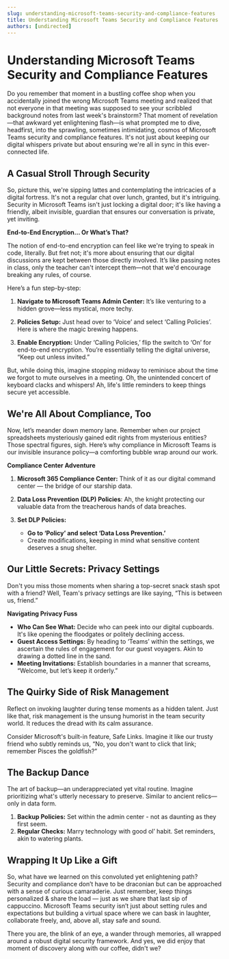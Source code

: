 ```yaml
---
slug: understanding-microsoft-teams-security-and-compliance-features
title: Understanding Microsoft Teams Security and Compliance Features
authors: [undirected]
---
```



# Understanding Microsoft Teams Security and Compliance Features  

Do you remember that moment in a bustling coffee shop when you accidentally joined the wrong Microsoft Teams meeting and realized that not everyone in that meeting was supposed to see your scribbled background notes from last week's brainstorm? That moment of revelation—that awkward yet enlightening flash—is what prompted me to dive, headfirst, into the sprawling, sometimes intimidating, cosmos of Microsoft Teams security and compliance features. It's not just about keeping our digital whispers private but about ensuring we're all in sync in this ever-connected life.

## A Casual Stroll Through Security

So, picture this, we're sipping lattes and contemplating the intricacies of a digital fortress. It's not a regular chat over lunch, granted, but it's intriguing. Security in Microsoft Teams isn't just locking a digital door; it's like having a friendly, albeit invisible, guardian that ensures our conversation is private, yet inviting. 

**End-to-End Encryption… Or What’s That?**

The notion of end-to-end encryption can feel like we're trying to speak in code, literally. But fret not; it's more about ensuring that our digital discussions are kept between those directly involved. It’s like passing notes in class, only the teacher can't intercept them—not that we'd encourage breaking any rules, of course.

Here’s a fun step-by-step:

1. **Navigate to Microsoft Teams Admin Center:** It’s like venturing to a hidden grove—less mystical, more techy.
   
2. **Policies Setup:** Just head over to ‘Voice’ and select ‘Calling Policies’. Here is where the magic brewing happens.

3. **Enable Encryption:** Under ‘Calling Policies,’ flip the switch to ‘On’ for end-to-end encryption. You’re essentially telling the digital universe, “Keep out unless invited.”

But, while doing this, imagine stopping midway to reminisce about the time we forgot to mute ourselves in a meeting. Oh, the unintended concert of keyboard clacks and whispers! Ah, life's little reminders to keep things secure yet accessible.

## We're All About Compliance, Too

Now, let’s meander down memory lane. Remember when our project spreadsheets mysteriously gained edit rights from mysterious entities? Those spectral figures, sigh. Here’s why compliance in Microsoft Teams is our invisible insurance policy—a comforting bubble wrap around our work.

**Compliance Center Adventure**

1. **Microsoft 365 Compliance Center:** Think of it as our digital command center — the bridge of our starship data.

2. **Data Loss Prevention (DLP) Policies**: Ah, the knight protecting our valuable data from the treacherous hands of data breaches.

3. **Set DLP Policies:**
    - **Go to ‘Policy’ and select ‘Data Loss Prevention.’** 
    - Create modifications, keeping in mind what sensitive content deserves a snug shelter.

## Our Little Secrets: Privacy Settings

Don't you miss those moments when sharing a top-secret snack stash spot with a friend? Well, Team's privacy settings are like saying, “This is between us, friend.” 

**Navigating Privacy Fuss**

- **Who Can See What:** Decide who can peek into our digital cupboards. It's like opening the floodgates or politely declining access. 
- **Guest Access Settings:** By heading to ‘Teams’ within the settings, we ascertain the rules of engagement for our guest voyagers. Akin to drawing a dotted line in the sand.
- **Meeting Invitations:** Establish boundaries in a manner that screams, “Welcome, but let’s keep it orderly.”

## The Quirky Side of Risk Management

Reflect on invoking laughter during tense moments as a hidden talent. Just like that, risk management is the unsung humorist in the team security world. It reduces the dread with its calm assurance.

Consider Microsoft's built-in feature, Safe Links. Imagine it like our trusty friend who subtly reminds us, “No, you don't want to click that link; remember Pisces the goldfish?” 

## The Backup Dance

The art of backup—an underappreciated yet vital routine. Imagine prioritizing what's utterly necessary to preserve. Similar to ancient relics—only in data form.

1. **Backup Policies:** Set within the admin center - not as daunting as they first seem.
2. **Regular Checks:** Marry technology with good ol’ habit. Set reminders, akin to watering plants.

## Wrapping It Up Like a Gift

So, what have we learned on this convoluted yet enlightening path? Security and compliance don’t have to be draconian but can be approached with a sense of curious camaraderie. Just remember, keep things personalized & share the load — just as we share that last sip of cappuccino. Microsoft Teams security isn’t just about setting rules and expectations but building a virtual space where we can bask in laughter, collaborate freely, and, above all, stay safe and sound.

There you are, the blink of an eye, a wander through memories, all wrapped around a robust digital security framework. And yes, we did enjoy that moment of discovery along with our coffee, didn't we?